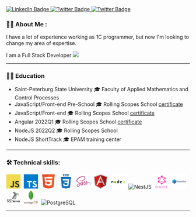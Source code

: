 <div id="badges">
  <a href="https://www.linkedin.com/in/anna-rybakova-05bb60217/" target="_blank">
    <img src="https://img.shields.io/badge/LinkedIn-blue?style=for-the-badge&logo=linkedin&logoColor=white" alt="LinkedIn Badge"/>
  </a>
  <a href="https://t.me/AnnaFavor" target="_blank">
    <img src="https://img.shields.io/badge/Telegram-blue?style=for-the-badge&logo=telegram&logoColor=white" alt="Twitter Badge"/>
  </a>
  <a href="https://www.codewars.com/users/anna-left" target="_blank">
    <img src="https://img.shields.io/badge/Сodewars-red?style=for-the-badge&logo=codewars&logoColor=white" alt="Twitter Badge"/>
  </a>
</div>

### :woman_technologist: About Me :
I have a lot of experience working as 1C programmer,
but now I'm looking to change my area of expertise.

I am a Full Stack Developer <img src="https://media.giphy.com/media/WUlplcMpOCEmTGBtBW/giphy.gif" width="30">

---
### :woman_student: Education

<ul>
  <li>
    Saint-Peterburg State University 🎓 Faculty of Applied Mathematics and Control Processes
  </li>
  <li>
    JavaScript/Front-end Pre-School 🎓 Rolling Scopes School
    <a href="https://app.rs.school/certificate/0iwwv7ra" target="blank">
      certificate
    </a>
  </li>
  <li>
    JavaScript/Front-end 🎓 Rolling Scopes School
    <a href="https://app.rs.school/certificate/mvb2zrm9" target="blank">
      certificate
    </a>
  </li>
  <li>
    Angular 2022Q1 🎓 Rolling Scopes School
    <a href="https://app.rs.school/certificate/qjv2mlai" target="blank">
      certificate
    </a>
  </li>
  <li>
    NodeJS 2022Q2 🎓 Rolling Scopes School
  </li>
  <li>NodeJS ShortTrack 🎓 EPAM training center
  </li>
</ul>

---
### :hammer_and_wrench: Technical skills:
<div>
  <img src="https://github.com/devicons/devicon/blob/master/icons/javascript/javascript-original.svg" title="JavaScript" alt="JavaScript" width="40" height="40"/>&nbsp;
  <img src="https://github.com/devicons/devicon/blob/master/icons/typescript/typescript-original.svg" title="TypeScript" alt="TypeScript" width="40" height="40"/>&nbsp;
  <img src="https://github.com/devicons/devicon/blob/master/icons/html5/html5-original.svg" title="HTML5" alt="HTML" width="40" height="40"/>&nbsp;
  <img src="https://github.com/devicons/devicon/blob/master/icons/css3/css3-plain-wordmark.svg"  title="CSS3" alt="CSS" width="40" height="40"/>&nbsp;
  <img src="https://github.com/devicons/devicon/blob/master/icons/sass/sass-original.svg"  title="CASS" alt="CASS" width="40" height="40"/>&nbsp;
  <img src="https://github.com/devicons/devicon/blob/master/icons/angularjs/angularjs-original.svg" title="Angular" alt="Angular" width="40" height="40"/>&nbsp;
  <img src="https://github.com/devicons/devicon/blob/master/icons/nodejs/nodejs-original-wordmark.svg" title="NodeJS" alt="NodeJS" width="40" height="40"/>&nbsp;
  <img src="https://www.vectorlogo.zone/logos/nestjs/nestjs-icon.svg" title="NestJS" alt="NestJS" width="40" height="40"/>&nbsp;
  <img src="https://github.com/devicons/devicon/blob/master/icons/graphql/graphql-plain-wordmark.svg" title="GraphQL" alt="GraphQL" width="40" height="40"/>&nbsp;
  <img src="https://github.com/devicons/devicon/blob/master/icons/sequelize/sequelize-original-wordmark.svg" title="Sequelize" alt="Sequelize" width="40" height="40"/>&nbsp;
  <img src="https://github.com/devicons/devicon/blob/master/icons/microsoftsqlserver/microsoftsqlserver-plain-wordmark.svg" title="MicrosoftSQLServer" alt="MicrosoftSQLServer" width="40" height="40"/>&nbsp;
  <img src="https://github.com/devicons/devicon/blob/master/icons/mongodb/mongodb-original-wordmark.svg" title="MongoDB" alt="MongoDB" width="40" height="40"/>&nbsp;
  <img src="https://wiki.postgresql.org/images/a/a4/PostgreSQL_logo.3colors.svg" title="PostgreSQL" alt="PostgreSQL" width="40" height="40"/>&nbsp;
</div>

---

<img src="https://komarev.com/ghpvc/?username=anna-left&style=flat-square&color=red&label=***" alt=""/>

<!--### Hi there 👋

https://proglib.io/p/kak-kreativno-oformit-profil-na-github-chtoby-on-privlekal-vnimanie-2022-03-17


<div id="header" align="center">
  <img src="https://media.giphy.com/media/M9gbBd9nbDrOTu1Mqx/giphy.gif" width="100"/>
</div>

**anna-left/anna-left** is a ✨ _special_ ✨ repository because its `README.md` (this file) appears on your GitHub profile.

Here are some ideas to get you started:

- 🔭 I’m currently working on ...
- 🌱 I’m currently learning ...
- 👯 I’m looking to collaborate on ...
- 🤔 I’m looking for help with ...
- 💬 Ask me about ...
- 📫 How to reach me: ...
- 😄 Pronouns: ...
- ⚡ Fun fact: ...
-->
